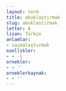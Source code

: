 ```yaml
---
layout: term
title: abuklaştırmak
slug: abuklastirmak
letter: A
lisan: Türkçe
anlamlar:
- saçmalaştırmak
ozellikler:
- - -i
ornekler:
- - ''
orneklerkaynak:
- - ''
---
```

